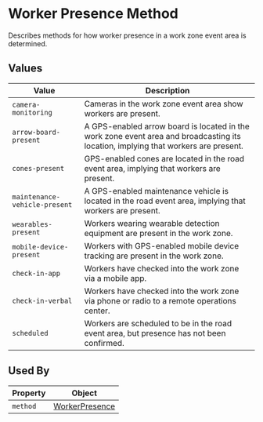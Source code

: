 # Worker Presence Method
Describes methods for how worker presence in a work zone event area is determined.

## Values
Value | Description
--- | ---
`camera-monitoring` | Cameras in the work zone event area show workers are present.
`arrow-board-present` | A GPS-enabled arrow board is located in the work zone event area and broadcasting its location, implying that workers are present.
`cones-present` | GPS-enabled cones are located in the road event area, implying that workers are present.   
`maintenance-vehicle-present` | A GPS-enabled maintenance vehicle is located in the road event area, implying that workers are present. 
`wearables-present` | Workers wearing wearable detection equipment are present in the work zone. 
`mobile-device-present` | Workers with GPS-enabled mobile device tracking are present in the work zone.
`check-in-app` | Workers have checked into the work zone via a mobile app.
`check-in-verbal` | Workers have checked into the work zone via phone or radio to a remote operations center.
`scheduled` | Workers are scheduled to be in the road event area, but presence has not been confirmed. 

## Used By
Property | Object
--- | ---
`method` | [WorkerPresence](/spec-content/objects/WorkerPresence.md)
